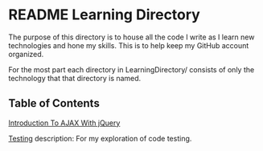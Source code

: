 # README Learning Directory

The purpose of this directory is to house all the code I write as I learn new technologies and hone my skills.
This is to help keep my GitHub account organized.

For the most part each directory in LearningDirectory/ consists of only the technology that that directory is named.

## Table of Contents

[Introduction To AJAX With jQuery](https://github.com/JamieBort/LearningDirectory/tree/master/IntroductionToAJAXWithjQuery)

[Testing](https://github.com/JamieBort/LearningDirectory/tree/master/Testing)
description: For my exploration of code testing.